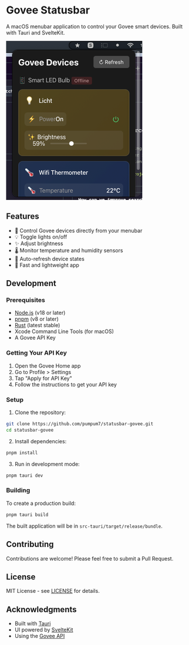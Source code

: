 # Govee Statusbar

A macOS menubar application to control your Govee smart devices. Built with Tauri and SvelteKit.

![Govee Statusbar Screenshot](screenshots/app.png)

## Features

- 🔌 Control Govee devices directly from your menubar
- 💡 Toggle lights on/off
- ✨ Adjust brightness
- 🌡️ Monitor temperature and humidity sensors
- 🔄 Auto-refresh device states
- 🚀 Fast and lightweight app

## Development

### Prerequisites

- [Node.js](https://nodejs.org/) (v18 or later)
- [pnpm](https://pnpm.io/) (v8 or later)
- [Rust](https://www.rust-lang.org/) (latest stable)
- Xcode Command Line Tools (for macOS)
- A Govee API Key

### Getting Your API Key

1. Open the Govee Home app
2. Go to Profile > Settings
3. Tap "Apply for API Key"
4. Follow the instructions to get your API key

### Setup

1. Clone the repository:
```bash
git clone https://github.com/pumpum7/statusbar-govee.git
cd statusbar-govee
```

2. Install dependencies:
```bash
pnpm install
```

3. Run in development mode:
```bash
pnpm tauri dev
```

### Building

To create a production build:

```bash
pnpm tauri build
```

The built application will be in `src-tauri/target/release/bundle`.

## Contributing

Contributions are welcome! Please feel free to submit a Pull Request.

## License

MIT License - see [LICENSE](LICENSE) for details.

## Acknowledgments

- Built with [Tauri](https://v2.tauri.app/)
- UI powered by [SvelteKit](https://kit.svelte.dev/)
- Using the [Govee API](https://developer.govee.com/)

